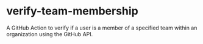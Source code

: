 # verify-team-membership
A GitHub Action to verify if a user is a member of a specified team within an organization using the GitHub API.

